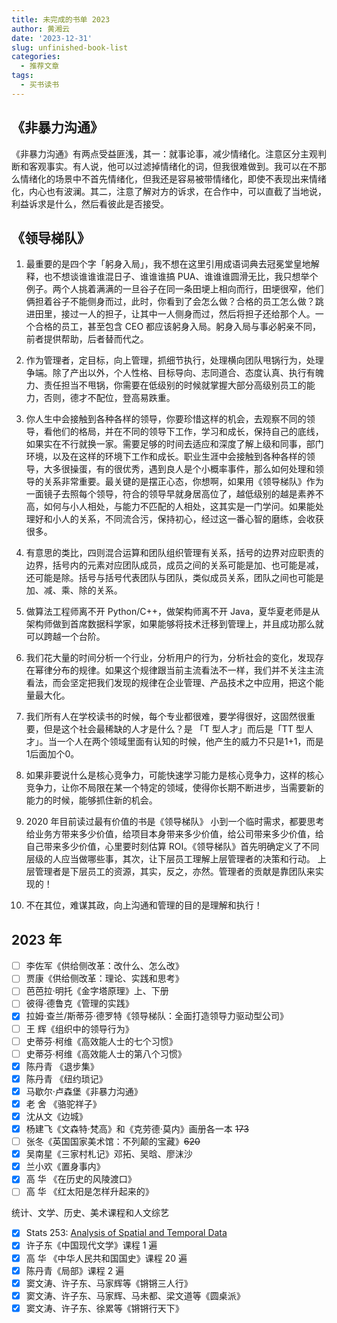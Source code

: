 ```yaml
---
title: 未完成的书单 2023
author: 黄湘云
date: '2023-12-31'
slug: unfinished-book-list
categories:
  - 推荐文章
tags:
  - 买书读书
---
```


## 《非暴力沟通》

《非暴力沟通》有两点受益匪浅，其一：就事论事，减少情绪化。注意区分主观判断和客观事实。有人说，他可以过滤掉情绪化的词，但我很难做到。我可以在不那么情绪化的场景中不首先情绪化，但我还是容易被带情绪化，即使不表现出来情绪化，内心也有波澜。其二，注意了解对方的诉求，在合作中，可以直截了当地说，利益诉求是什么，然后看彼此是否接受。

## 《领导梯队》

1.  最重要的是四个字「躬身入局」，我不想在这里引用成语词典去冠冕堂皇地解释，也不想谈谁谁谁混日子、谁谁谁搞 PUA、谁谁谁圆滑无比，我只想举个例子。两个人挑着满满的一旦谷子在同一条田埂上相向而行，田埂很窄，他们俩担着谷子不能侧身而过，此时，你看到了会怎么做？合格的员工怎么做？跳进田里，接过一人的担子，让其中一人侧身而过，然后将担子还给那个人。一个合格的员工，甚至包含 CEO 都应该躬身入局。躬身入局与事必躬亲不同，前者提供帮助，后者替而代之。

2.  作为管理者，定目标，向上管理，抓细节执行，处理横向团队甩锅行为，处理争端。除了产出以外，个人性格、目标导向、志同道合、态度认真、执行有魄力、责任担当不甩锅，你需要在低级别的时候就掌握大部分高级别员工的能力，否则，德才不配位，登高易跌重。

3.  你人生中会接触到各种各样的领导，你要珍惜这样的机会，去观察不同的领导，看他们的格局，并在不同的领导下工作，学习和成长，保持自己的底线，如果实在不行就换一家。需要足够的时间去适应和深度了解上级和同事，部门环境，以及在这样的环境下工作和成长。职业生涯中会接触到各种各样的领导，大多很操蛋，有的很优秀，遇到良人是个小概率事件，那么如何处理和领导的关系非常重要。最关键的是摆正心态，你想啊，如果用《领导梯队》作为一面镜子去照每个领导，符合的领导早就身居高位了，越低级别的越是素养不高，如何与小人相处，与能力不匹配的人相处，这其实是一门学问。如果能处理好和小人的关系，不同流合污，保持初心，经过这一番心智的磨练，会收获很多。

4.  有意思的类比，四则混合运算和团队组织管理有关系，括号的边界对应职责的边界，括号内的元素对应团队成员，成员之间的关系可能是加、也可能是减，还可能是除。括号与括号代表团队与团队，类似成员关系，团队之间也可能是加、减、乘、除的关系。

5.  做算法工程师离不开 Python/C++，做架构师离不开 Java，夏华夏老师是从架构师做到首席数据科学家，如果能够将技术迁移到管理上，并且成功那么就可以跨越一个台阶。

6.  我们花大量的时间分析一个行业，分析用户的行为，分析社会的变化，发现存在幂律分布的规律。如果这个规律跟当前主流看法不一样，我们并不关注主流看法，而会坚定把我们发现的规律在企业管理、产品技术之中应用，把这个能量最大化。

7.  我们所有人在学校读书的时候，每个专业都很难，要学得很好，这固然很重要，但是这个社会最稀缺的人才是什么？是 「T 型人才」而后是「TT 型人才」。当一个人在两个领域里面有认知的时候，他产生的威力不只是1+1，而是1后面加个0。

8.  如果非要说什么是核心竞争力，可能快速学习能力是核心竞争力，这样的核心竞争力，让你不局限在某一个特定的领域，使得你长期不断进步，当需要新的能力的时候，能够抓住新的机会。

9.  2020 年目前读过最有价值的书是《领导梯队》 小到一个临时需求，都要思考给业务方带来多少价值，给项目本身带来多少价值，给公司带来多少价值，给自己带来多少价值，心里要时刻估算 ROI。《领导梯队》首先明确定义了不同层级的人应当做哪些事，其次，让下层员工理解上层管理者的决策和行动。 上层管理者是下层员工的资源，其实，反之，亦然。管理者的贡献是靠团队来实现的！

10. 不在其位，难谋其政，向上沟通和管理的目的是理解和执行！

## 2023 年

-   [ ] 李佐军《供给侧改革：改什么、怎么改》
-   [ ] 贾康《供给侧改革：理论、实践和思考》
-   [ ] 芭芭拉·明托《金字塔原理》上、下册
-   [ ] 彼得·德鲁克《管理的实践》
-   [x] 拉姆·查兰/斯蒂芬·德罗特《领导梯队：全面打造领导力驱动型公司》
-   [ ] 王 辉《组织中的领导行为》
-   [ ] 史蒂芬·柯维《高效能人士的七个习惯》
-   [ ] 史蒂芬·柯维《高效能人士的第八个习惯》
-   [x] 陈丹青 《退步集》
-   [x] 陈丹青 《纽约琐记》
-   [x] 马歇尔·卢森堡《非暴力沟通》
-   [x] 老 舍 《骆驼祥子》
-   [x] 沈从文《边城》
-   [x] 杨建飞《文森特·梵高》和《克劳德·莫内》画册各一本 ~~173~~
-   [ ] 张冬《英国国家美术馆：不列颠的宝藏》~~620~~
-   [x] 吴南星《三家村札记》邓拓、吴晗、廖沫沙
-   [x] 兰小欢《置身事内》
-   [x] 高 华 《在历史的风陵渡口》
-   [ ] 高 华 《红太阳是怎样升起来的》

统计、文学、历史、美术课程和人文综艺

-   [x] Stats 253: [Analysis of Spatial and Temporal Data](https://web.stanford.edu/class/stats253/)
-   [x] 许子东《中国现代文学》课程 1 遍
-   [x] 高 华 《中华人民共和国国史》课程 20 遍
-   [x] 陈丹青《局部》课程 2 遍
-   [x] 窦文涛、许子东、马家辉等《锵锵三人行》
-   [x] 窦文涛、许子东、马家辉、马未都、梁文道等《圆桌派》
-   [x] 窦文涛、许子东、徐累等《锵锵行天下》

